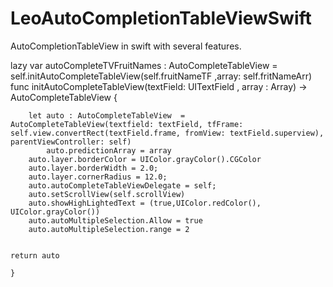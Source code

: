 # LeoAutoCompletionTableViewSwift
AutoCompletionTableView in swift with several  features.


lazy  var autoCompleteTVFruitNames : AutoCompleteTableView = self.initAutoCompleteTableView(self.fruitNameTF ,array: self.fritNameArr)
  func initAutoCompleteTableView(textField: UITextField , array : Array<String>) -> AutoCompleteTableView
    {
        
        let auto : AutoCompleteTableView  = AutoCompleteTableView(textfield: textField, tfFrame: self.view.convertRect(textField.frame, fromView: textField.superview), parentViewController: self)
            auto.predictionArray = array
        auto.layer.borderColor = UIColor.grayColor().CGColor
        auto.layer.borderWidth = 2.0;
        auto.layer.cornerRadius = 12.0;
        auto.autoCompleteTableViewDelegate = self;
        auto.setScrollView(self.scrollView)
        auto.showHighLightedText = (true,UIColor.redColor(), UIColor.grayColor())
        auto.autoMultipleSelection.Allow = true
        auto.autoMultipleSelection.range = 2
  
        
    return auto
  
    }
